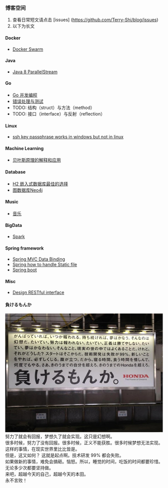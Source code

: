 ### 博客空间  
1. 查看日常短文请点击 [issues] (https://github.com/Terry-Shi/blog/issues)
2. 以下为长文

#### Docker
  - [Docker Swarm](docker/Docker_Swarm.md)

#### Java
  - [Java 8 ParallelStream](java/Java8-ParallelStream.md)

#### Go
  - [Go 并发编程](go/go_concurrent_programming.md)
  - [错误处理与测试](go/error_and_exception_handling.md)
  - TODO: 结构（struct）与方法（method）
  - TODO: 接口（interface）与反射（reflection）
  
#### Linux
  - [ssh key passphrase works in windows but not in linux](linux/ssh_key_passphrase.md)
  
#### Machine Learning
  - [贝叶斯原理的解释和应用](machinelearning/NaiveBayesian.md)

#### Database
  - [H2 嵌入式数据库最佳的选择](database/H2.md)
  - [图数据库Neo4j](database/Neo4j.md)

#### Music
  - [音乐](music/Music.md)

#### BigData
  - [Spark](bigdata/Spark.md)

#### Spring framework
  - [Spring MVC Data Binding](spring/Spring-MVC-handle-static-file.md)
  - [Spring how to handle Static file](spring/Spring-MVC-data-binding.md)
  - [Spring boot](spring/Spring-Boot.md)

#### Misc
  - [Design RESTful interface](java/Design-RESTful-interface.md)
  
#### 負けるもんか
 ![image](https://github.com/Terry-Shi/blog/raw/master/photo/makerumonnka_2.jpg)
努力了就会有回报，梦想久了就会实现。这只是幻想啊。  
很多时候，努力了没有回报。很多时候，正义不能获胜。很多时候梦想无法实现。  
这样的事情，在现实世界里比比皆是。  
但是，这又如何？ 这就是起点啊。技术研发 99% 都会失败。  
如果做新的事情，难免会搞砸。恼怒。所以，睡觉的时间，吃饭的时间都要珍惜。无论多少次都要坚持做。  
来吧，超越今天的自己，超越今天的本田。  
永不言败！  


